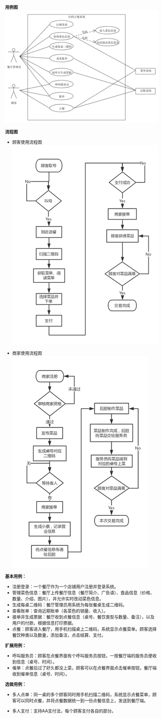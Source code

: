 **用例图**
![](../img/use_case_img3.0.png)

**流程图**
 - 顾客使用流程图
    ![](../img/流程图-顾客.png)

 - 商家使用流程图
    ![](../img/流程图-商家.png)

**基本用例：**

 -  注册登录：一个餐厅作为一个店铺用户注册并登录系统。
 -  管理菜色信息：餐厅上传餐厅信息（餐厅简介、广告语）、食品信息（价格、数量、介绍、图片），并允许实时改动菜色信息。
 -  生成每桌二维码：餐厅管理员用系统为每张餐桌生成二维码。
 -  查看账单：查询近期账单（各菜色的销量、收入）。
 -  接单并生成票据：餐厅收到点餐信息（桌号、餐饮类型与数量、备注），以及用户的付款，根据信息打印票据。
 -  点餐：顾客进入餐厅，用手机扫描桌上二维码，系统显示点餐菜单。顾客选择餐饮种类以及数量，添加备注，点击结算、支付。

**扩展用例：**
 - 呼叫服务员：顾客在点餐界面有个呼叫服务员按钮，一按餐厅端的服务员便收到信息（桌号、时间）。
 - 催单：点餐后过了好久都没上菜，顾客可以在点餐界面点击催单按钮，餐厅端收到催单信息（桌号、时间）。

**选做用例：**
 - 多人点单：同一桌的多个顾客同时用手机扫描二维码，系统显示点餐菜单，顾客可以同时点餐，并将点餐数据统一到一份点餐信息上，发送到餐厅端。


- 多人支付：支持AA支付法，每个顾客支付各自的部分。


